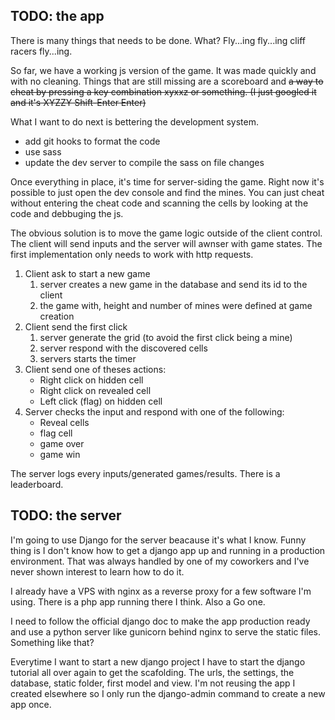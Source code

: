 TODO: the app
----

There is many things that needs to be done. What? Fly...ing fly...ing cliff racers fly...ing.


So far, we have a working js version of the game. It was made quickly and with no cleaning. Things that are still missing are a scoreboard and ~~a way to cheat by pressing a key combination xyxxz or something.
(I just googled it and it's XYZZY Shift-Enter Enter)~~


What I want to do next is bettering the development system.

- add git hooks to format the code
- use sass
- update the dev server to compile the sass on file changes


Once everything in place, it's time for server-siding the game. Right now it's possible to just open the dev console and find the mines. You can just cheat without entering the cheat code and scanning the cells by looking at the code and debbuging the js.

The obvious solution is to move the game logic outside of the client control. The client will send inputs and the server will awnser with game states. The first implementation only needs to work with http requests.

1. Client ask to start a new game
    1. server creates a new game in the database and send its id to the client
    2. the game with, height and number of mines were defined at game creation
2. Client send the first click
    1. server generate the grid (to avoid the first click being a mine)
    2. server respond with the discovered cells
    3. servers starts the timer
3. Client send one of theses actions:
    - Right click on hidden cell
    - Right click on revealed cell
    - Left click (flag) on hidden cell
4. Server checks the input and respond with one of the following:
    - Reveal cells
    - flag cell
    - game over
    - game win


The server logs every inputs/generated games/results. There is a leaderboard.


TODO: the server
---
I'm going to use Django for the server beacause it's what I know. Funny thing is I don't know how to get a django app up and running in a production environment. That was always handled by one of my coworkers and I've never shown interest to learn how to do it.

I already have a VPS with nginx as a reverse proxy for a few software I'm using. There is a php app running there I think. Also a Go one.

I need to follow the official django doc to make the app production ready and use a python server like gunicorn behind nginx to serve the static files. Something like that?

Everytime I want to start a new django project I have to start the django tutorial all over again to get the scafolding. The urls, the settings, the database, static folder, first model and view. I'm not reusing the app I created elsewhere so I only run the django-admin command to create a new app once.
